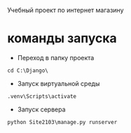Учебный проект по интернет магазину

# команды запуска

- Переход в папку проекта 

```cd C:\Django\```

- Запуск виртуальной среды

```.venv\Scripts\activate```

- Запуск сервера

```python Site2103\manage.py runserver```